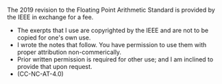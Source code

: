 The 2019 revision to the Floating Point Arithmetic Standard is provided by the IEEE in exchange for a fee.
- The exerpts that I use are copyrighted by the IEEE and are not to be copied for one's own use.
- I wrote the notes that follow.  You have permission to use them with proper attribution non-commerically.
- Prior written permission is required for other use; and I am inclined to provide that upon request.
- (CC-NC-AT-4.0)

